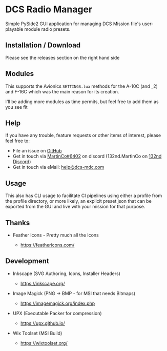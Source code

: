 # DCS Radio Manager

Simple PySide2 GUI application for managing DCS Mission file's 
user-playable module radio presets.

## Installation / Download

Please see the releases section on the right hand side

## Modules

This supports the Avionics `SETTINGS.lua` methods for the A-10C (and _2) 
and F-16C which was the main reason for its creation.

I'll be adding more modules as time permits, but feel free to add them as you see fit

## Help

If you have any trouble, feature requests or other items of interest, please feel free to:

* File an issue on [GitHub](https://github.com/MartinCo/DCSPresetManager/issues)
* Get in touch via [MartinCo#6402](https://discordapp.com/users/219885915198324736) on discord (132nd.MartinCo on [132nd Discord](https://discord.gg/vK2MS2P))
* Get in touch via eMail: [help@dcs-mdc.com](mailto:help@dcs-mdc.com)

## Usage

This also has CLI usage to facilitate CI pipelines 
using either a profile from the profile directory,
or more likely, an explicit preset json that can be
exported from the GUI and live with your mission for
that purpose.

## Thanks

* Feather Icons - Pretty much all the Icons

  * https://feathericons.com/

## Development

* Inkscape (SVG Authoring, Icons, Installer Headers)

  * https://inkscape.org/
  
* Image Magick (PNG -> BMP - for MSI that needs Bitmaps)

  * https://imagemagick.org/index.php

* UPX (Executable Packer for compression)

  * https://upx.github.io/

* Wix Toolset (MSI Build)

  * https://wixtoolset.org/